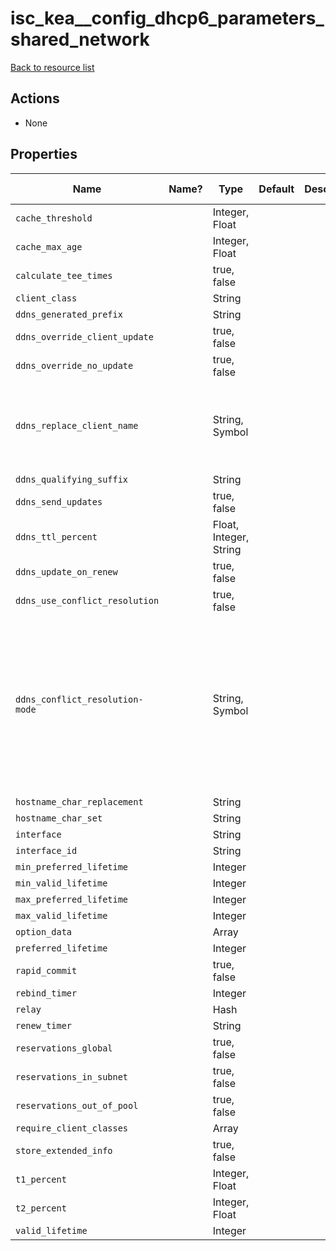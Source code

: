 # isc_kea__config_dhcp6_parameters_shared_network

[Back to resource list](README.md#resources)

## Actions

- None

## Properties

| Name                            | Name? | Type                   | Default | Description | Allowed Values                                                                        |
| ------------------------------- | ----- | ---------------------- | ------- | ----------- | ------------------------------------------------------------------------------------- |
| `cache_threshold`               |       | Integer, Float         |         |             |                                                                                       |
| `cache_max_age`                 |       | Integer, Float         |         |             |                                                                                       |
| `calculate_tee_times`           |       | true, false            |         |             |                                                                                       |
| `client_class`                  |       | String                 |         |             |                                                                                       |
| `ddns_generated_prefix`         |       | String                 |         |             |                                                                                       |
| `ddns_override_client_update`   |       | true, false            |         |             |                                                                                       |
| `ddns_override_no_update`       |       | true, false            |         |             |                                                                                       |
| `ddns_replace_client_name`      |       | String, Symbol         |         |             | never, always, when-present, when-not-present                                         |
| `ddns_qualifying_suffix`        |       | String                 |         |             |                                                                                       |
| `ddns_send_updates`             |       | true, false            |         |             |                                                                                       |
| `ddns_ttl_percent`              |       | Float, Integer, String |         |             |                                                                                       |
| `ddns_update_on_renew`          |       | true, false            |         |             |                                                                                       |
| `ddns_use_conflict_resolution`  |       | true, false            |         |             |                                                                                       |
| `ddns_conflict_resolution-mode` |       | String, Symbol         |         |             | check-with-dhcid, no-check-with-dhcid, check-exists-with-dhcid,no-check-without-dhcid |
| `hostname_char_replacement`     |       | String                 |         |             |                                                                                       |
| `hostname_char_set`             |       | String                 |         |             |                                                                                       |
| `interface`                     |       | String                 |         |             |                                                                                       |
| `interface_id`                  |       | String                 |         |             |                                                                                       |
| `min_preferred_lifetime`        |       | Integer                |         |             |                                                                                       |
| `min_valid_lifetime`            |       | Integer                |         |             |                                                                                       |
| `max_preferred_lifetime`        |       | Integer                |         |             |                                                                                       |
| `max_valid_lifetime`            |       | Integer                |         |             |                                                                                       |
| `option_data`                   |       | Array                  |         |             |                                                                                       |
| `preferred_lifetime`            |       | Integer                |         |             |                                                                                       |
| `rapid_commit`                  |       | true, false            |         |             |                                                                                       |
| `rebind_timer`                  |       | Integer                |         |             |                                                                                       |
| `relay`                         |       | Hash                   |         |             |                                                                                       |
| `renew_timer`                   |       | String                 |         |             |                                                                                       |
| `reservations_global`           |       | true, false            |         |             |                                                                                       |
| `reservations_in_subnet`        |       | true, false            |         |             |                                                                                       |
| `reservations_out_of_pool`      |       | true, false            |         |             |                                                                                       |
| `require_client_classes`        |       | Array                  |         |             |                                                                                       |
| `store_extended_info`           |       | true, false            |         |             |                                                                                       |
| `t1_percent`                    |       | Integer, Float         |         |             |                                                                                       |
| `t2_percent`                    |       | Integer, Float         |         |             |                                                                                       |
| `valid_lifetime`                |       | Integer                |         |             |                                                                                       |
